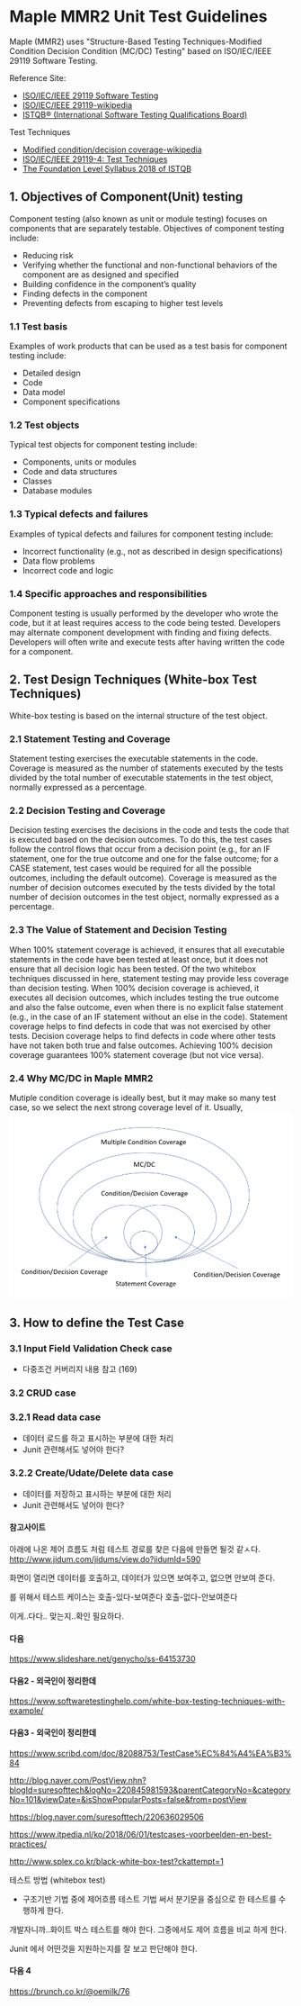 
# Maple MMR2 Unit Test Guidelines

Maple (MMR2) uses "Structure-Based Testing Techniques-Modified Condition Decision Condition (MC/DC) Testing" based on ISO/IEC/IEEE 29119 Software Testing.

Reference Site:
- [ISO/IEC/IEEE 29119 Software Testing](http://softwaretestingstandard.org/)
- [ISO/IEC/IEEE 29119-wikipedia](https://en.wikipedia.org/wiki/ISO/IEC_29119)
- [ISTQB® (International Software Testing Qualifications Board)](https://www.istqb.org)

Test Techniques
- [Modified condition/decision coverage-wikipedia](https://en.wikipedia.org/wiki/Modified_condition/decision_coverage)
- [ISO/IEC/IEEE 29119-4: Test Techniques](http://softwaretestingstandard.org/part4.php)
- [The Foundation Level Syllabus 2018 of ISTQB](https://www.istqb.org/downloads/send/51-ctfl2018/208-ctfl-2018-syllabus.html)

## 1. Objectives of Component(Unit) testing
Component testing (also known as unit or module testing) focuses on components that are separately
testable. Objectives of component testing include:
- Reducing risk
- Verifying whether the functional and non-functional behaviors of the component are as designed
and specified
- Building confidence in the component’s quality
- Finding defects in the component
- Preventing defects from escaping to higher test levels 

### 1.1 Test basis
Examples of work products that can be used as a test basis for component testing include:
- Detailed design
- Code
- Data model
- Component specifications

### 1.2 Test objects
Typical test objects for component testing include:
- Components, units or modules
- Code and data structures
- Classes
- Database modules

### 1.3 Typical defects and failures
Examples of typical defects and failures for component testing include:
- Incorrect functionality (e.g., not as described in design specifications)
- Data flow problems
- Incorrect code and logic 

### 1.4 Specific approaches and responsibilities
Component testing is usually performed by the developer who wrote the code, but it at least requires
access to the code being tested. Developers may alternate component development with finding and
fixing defects. Developers will often write and execute tests after having written the code for a component.


## 2. Test Design Techniques (White-box Test Techniques)
White-box testing is based on the internal structure of the test object.

### 2.1 Statement Testing and Coverage
Statement testing exercises the executable statements in the code. Coverage is measured as the number
of statements executed by the tests divided by the total number of executable statements in the test
object, normally expressed as a percentage.

### 2.2 Decision Testing and Coverage
Decision testing exercises the decisions in the code and tests the code that is executed based on the
decision outcomes. To do this, the test cases follow the control flows that occur from a decision point
(e.g., for an IF statement, one for the true outcome and one for the false outcome; for a CASE statement,
test cases would be required for all the possible outcomes, including the default outcome).
Coverage is measured as the number of decision outcomes executed by the tests divided by the total
number of decision outcomes in the test object, normally expressed as a percentage.

### 2.3 The Value of Statement and Decision Testing
When 100% statement coverage is achieved, it ensures that all executable statements in the code have
been tested at least once, but it does not ensure that all decision logic has been tested. Of the two whitebox
techniques discussed in here, statement testing may provide less coverage than decision
testing.
When 100% decision coverage is achieved, it executes all decision outcomes, which includes testing the
true outcome and also the false outcome, even when there is no explicit false statement (e.g., in the case
of an IF statement without an else in the code). Statement coverage helps to find defects in code that was
not exercised by other tests. Decision coverage helps to find defects in code where other tests have not
taken both true and false outcomes.
Achieving 100% decision coverage guarantees 100% statement coverage (but not vice versa). 

### 2.4 Why MC/DC in Maple MMR2 
Mutiple condition coverage is ideally best, but it may make so many test case, so we select the next strong coverage level of it.
Usually,
![](./coverage_relationship.PNG)

## 3. How to define the Test Case

### 3.1 Input Field Validation Check case
- 다중조건 커버리지 내용 참고 (169)

### 3.2 CRUD case
### 3.2.1 Read data case
  - 데이터 로드를 하고 표시하는 부분에 대한 처리
  - Junit 관련해서도 넣어야 한다?
### 3.2.2 Create/Udate/Delete data case
   - 데이터를 저장하고 표시하는 부분에 대한 처리
   - Junit 관련해서도 넣어야 한다?
   
#### 참고사이트
아래에 나온 제어 흐름도 처럼
테스트 경로를 찾은 다음에 만들면 될것 같ㅅ다.
http://www.jidum.com/jidums/view.do?jidumId=590

화면이 열리면 데이터를 호출하고, 데이터가
있으면 보여주고, 없으면 안보여 준다.

를 위해서 테스트 케이스는
호출-있다-보여준다
호출-없다-안보여준다

이게..다다.. 맞는지..확인 필요하다.

#### 다음
https://www.slideshare.net/genycho/ss-64153730

#### 다음2 - 외국인이 정리한데
https://www.softwaretestinghelp.com/white-box-testing-techniques-with-example/

#### 다음3 - 외국인이 정리한데
https://www.scribd.com/doc/82088753/TestCase%EC%84%A4%EA%B3%84

http://blog.naver.com/PostView.nhn?blogId=suresofttech&logNo=220845981593&parentCategoryNo=&categoryNo=101&viewDate=&isShowPopularPosts=false&from=postView

https://blog.naver.com/suresofttech/220636029506

https://www.itpedia.nl/ko/2018/06/01/testcases-voorbeelden-en-best-practices/

http://www.splex.co.kr/black-white-box-test?ckattempt=1

테스트 방법 (whitebox test)
- 구조기반 기법 중에 제어흐름 테스트 기법 써서
  분기문을 중심으로 한 테스트를 수행하게 한다.

개발자니까..화이트 박스 테스트를 해야 한다.
그중에서도 제어 흐름을 비교 하게 한다.

Junit 에서 어떤것을 지원하는지를 잘 보고 판단해야 한다.

#### 다음 4
https://brunch.co.kr/@oemilk/76


